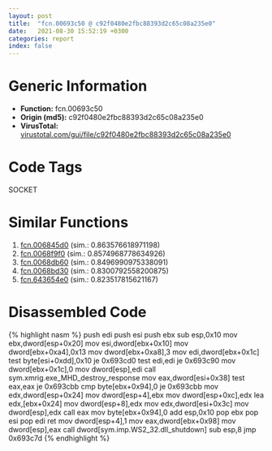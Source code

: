 ```yaml
---
layout: post
title:  "fcn.00693c50 @ c92f0480e2fbc88393d2c65c08a235e0"
date:   2021-08-30 15:52:19 +0300
categories: report
index: false
---
```


# Generic Information
- **Function:** fcn.00693c50
- **Origin (md5):** c92f0480e2fbc88393d2c65c08a235e0
- **VirusTotal:** [virustotal.com/gui/file/c92f0480e2fbc88393d2c65c08a235e0][virustotal_ref]

# Code Tags
<span class="tag" id="SOCKET">SOCKET</span>


# Similar Functions

1. [fcn.006845d0][similar_1_ref] (sim.: 0.863576618971198)
2. [fcn.0068f9f0][similar_2_ref] (sim.: 0.8574968778634926)
3. [fcn.0068db60][similar_3_ref] (sim.: 0.8496990975338091)
4. [fcn.0068bd30][similar_4_ref] (sim.: 0.8300792558200875)
5. [fcn.643654e0][similar_5_ref] (sim.: 0.823517815621167)


# Disassembled Code

{% highlight nasm %}
push edi
push esi
push ebx
sub esp,0x10
mov ebx,dword[esp+0x20]
mov esi,dword[ebx+0x10]
mov dword[ebx+0xa4],0x13
mov dword[ebx+0xa8],3
mov edi,dword[ebx+0x1c]
test byte[esi+0xdd],0x10
je 0x693cd0
test edi,edi
je 0x693c90
mov dword[ebx+0x1c],0
mov dword[esp],edi
call sym.xmrig.exe_MHD_destroy_response
mov eax,dword[esi+0x38]
test eax,eax
je 0x693cbb
cmp byte[ebx+0x94],0
je 0x693cbb
mov edx,dword[esp+0x24]
mov dword[esp+4],ebx
mov dword[esp+0xc],edx
lea edx,[ebx+0x24]
mov dword[esp+8],edx
mov edx,dword[esi+0x3c]
mov dword[esp],edx
call eax
mov byte[ebx+0x94],0
add esp,0x10
pop ebx
pop esi
pop edi
ret
mov dword[esp+4],1
mov eax,dword[ebx+0x98]
mov dword[esp],eax
call dword[sym.imp.WS2_32.dll_shutdown]
sub esp,8
jmp 0x693c7d
{% endhighlight %}


[similar_1_ref]: /report/fcn.006845d0@c92f0480e2fbc88393d2c65c08a235e0
[similar_2_ref]: /report/fcn.0068f9f0@c92f0480e2fbc88393d2c65c08a235e0
[similar_3_ref]: /report/fcn.0068db60@c92f0480e2fbc88393d2c65c08a235e0
[similar_4_ref]: /report/fcn.0068bd30@c92f0480e2fbc88393d2c65c08a235e0
[similar_5_ref]: /report/fcn.643654e0@10687c9bbac28f49149edf3d1fe8466f
[virustotal_ref]: https://www.virustotal.com/gui/file/c92f0480e2fbc88393d2c65c08a235e0